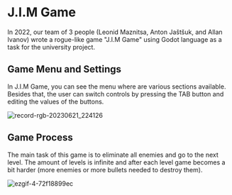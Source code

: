# J.I.M Game

In 2022, our team of 3 people (Leonid Maznitsa, Anton Jaštšuk, and Allan Ivanov) wrote a rogue-like game "J.I.M Game" using Godot language as a task for the university project.

## Game Menu and Settings

In J.I.M Game, you can see the menu where are various sections available. Besides that, the user can switch controls by pressing the TAB button and editing the values of the buttons.

![record-rgb-20230621_224126](https://github.com/Arneyris/GodotGame/assets/73390264/21df1831-b022-4753-b575-68bd9833b280)

## Game Process

The main task of this game is to eliminate all enemies and go to the next level. The amount of levels is infinite and after each level game becomes a bit harder (more enemies or more bullets needed to destroy them).

![ezgif-4-72f18899ec](https://github.com/Arneyris/GodotGame/assets/73390264/bd74539b-6dfd-4e79-8c1c-a70131f119c6)



